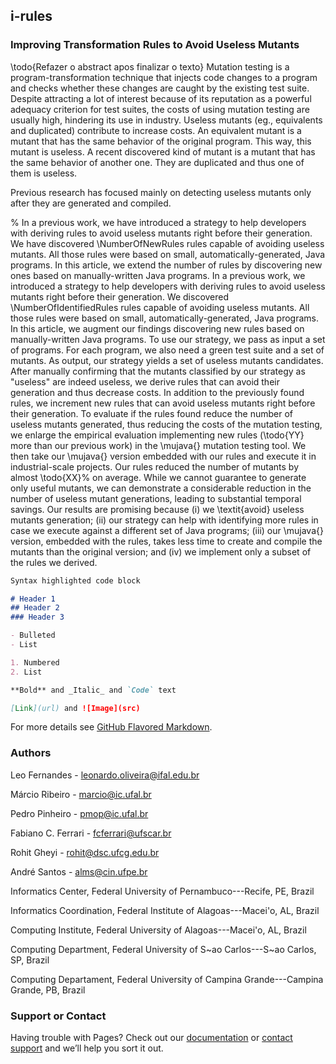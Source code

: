## i-rules

### Improving Transformation Rules to Avoid Useless Mutants

\todo{Refazer o abstract apos finalizar o texto}
Mutation testing is a program-transformation technique that injects code changes to a program and checks whether these changes are caught by the existing test suite. 
Despite attracting a lot of interest because of its reputation as a powerful adequacy criterion for test suites, the costs of using mutation testing are usually high, hindering its use in industry. 
Useless mutants (eg., equivalents and duplicated) contribute to increase costs. 
An equivalent mutant is a mutant that has the same behavior of the original program. 
This way, this mutant is useless. A recent discovered kind of mutant is a mutant that has the same behavior of another one. 
They are duplicated and thus one of them is useless.

Previous research has focused mainly on detecting useless mutants only after they are generated and compiled. 

% In a previous work, we have introduced a strategy to help developers with deriving rules to avoid useless mutants right before their generation. We have discovered \NumberOfNewRules rules capable of avoiding useless mutants. All those rules were based on small, automatically-generated, Java programs. In this article, we extend the number of rules by discovering new ones based on manually-written Java programs.
In a previous work, we introduced a strategy to help developers with deriving rules to avoid useless mutants right before their generation. We discovered \NumberOfIdentifiedRules rules capable of avoiding useless mutants. All those rules were based on small, automatically-generated, Java programs. In this article, we augment our findings discovering new rules based on manually-written Java programs.
To use our strategy, we pass as input a set of programs. For each program, we also need a green test suite and a set of mutants. As output, our strategy yields a set of useless mutants candidates. After manually confirming that the mutants classified by our strategy as "useless" are indeed useless, we derive rules that can avoid their generation and thus decrease costs. 
In addition to the previously found rules, we increment new rules that can avoid useless mutants right before their generation. To evaluate if the rules found reduce the number of useless mutants generated, thus reducing the costs of the mutation testing, we enlarge the empirical evaluation implementing new rules (\todo{YY} more than our previous work) in the \mujava{} mutation testing tool.
We then take our \mujava{} version embedded with our rules and execute it in industrial-scale projects. Our rules reduced the number of mutants by almost \todo{XX}\% on average. 
While we cannot guarantee to generate only useful mutants, we can demonstrate a considerable reduction in the number of useless mutant generations, leading to substantial temporal savings.
Our results are promising because (i) we \textit{avoid} useless mutants generation; 
(ii) our strategy can help with identifying more rules in case we execute against a different set of Java programs; 
(iii) our \mujava{} version, embedded with the rules, takes less time to create and compile the mutants than the original version;
and (iv) we implement only a subset of the rules we derived. 

```markdown
Syntax highlighted code block

# Header 1
## Header 2
### Header 3

- Bulleted
- List

1. Numbered
2. List

**Bold** and _Italic_ and `Code` text

[Link](url) and ![Image](src)
```

For more details see [GitHub Flavored Markdown](https://guides.github.com/features/mastering-markdown/).

### Authors

Leo Fernandes - leonardo.oliveira@ifal.edu.br

Márcio Ribeiro - marcio@ic.ufal.br

Pedro Pinheiro - pmop@ic.ufal.br

Fabiano C. Ferrari - fcferrari@ufscar.br

Rohit Gheyi - rohit@dsc.ufcg.edu.br

André Santos - alms@cin.ufpe.br


Informatics Center, Federal University of Pernambuco---Recife, PE, Brazil

Informatics Coordination, Federal Institute of Alagoas---Macei\'o, AL, Brazil

Computing Institute, Federal University of Alagoas---Macei\'o, AL, Brazil

Computing Department, Federal University of S\~ao Carlos---S\~ao Carlos, SP, Brazil

Computing Departament, Federal University of Campina Grande---Campina Grande, PB, Brazil


### Support or Contact

Having trouble with Pages? Check out our [documentation](https://help.github.com/categories/github-pages-basics/) or [contact support](https://github.com/contact) and we’ll help you sort it out.
